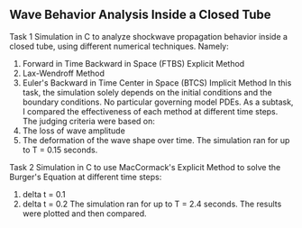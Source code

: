 ## **Wave Behavior Analysis Inside a Closed Tube**

Task 1
Simulation in C to analyze shockwave propagation behavior inside a closed tube, using different numerical techniques. Namely:
1. Forward in Time Backward in Space (FTBS) Explicit Method
2. Lax-Wendroff Method
3. Euler's Backward in Time Center in Space (BTCS) Implicit Method
In this task, the simulation solely depends on the initial conditions and the boundary conditions. No particular governing model 
PDEs. As a subtask, I compared the effectiveness of each method at different time steps. The judging criteria were based on:
1. The loss of wave amplitude
2. The deformation of the wave shape over time.
The simulation ran for up to T = 0.15 seconds.

Task 2
Simulation in C to use MacCormack's Explicit Method to solve the Burger's Equation at different time steps:
1. delta t = 0.1
2. delta t = 0.2
The simulation ran for up to T = 2.4 seconds.
The results were plotted and then compared. 
 

